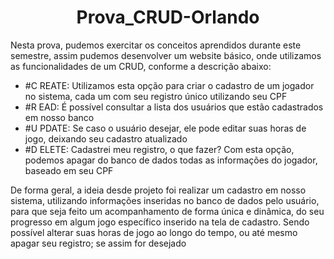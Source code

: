 <h1 align="center"> Prova_CRUD-Orlando </h1>

<p>Nesta prova, pudemos exercitar os conceitos aprendidos durante este semestre,
assim pudemos desenvolver um website básico, onde utilizamos as funcionalidades
de um CRUD, conforme a descrição abaixo: </p>

* #C REATE: Utilizamos esta opção para criar o cadastro de um jogador no sistema, cada um com seu registro único utilizando seu CPF
* #R EAD:   É possível consultar a lista dos usuários que estão cadastrados em nosso banco
* #U PDATE: Se caso o usuário desejar, ele pode editar suas horas de jogo, deixando seu cadastro atualizado
* #D ELETE: Cadastrei meu registro, o que fazer? Com esta opção, podemos apagar do banco de dados todas as informações do jogador, baseado em seu CPF

<p>De forma geral, a ideia desde projeto foi realizar um cadastro em nosso
sistema, utilizando informações inseridas no banco de dados pelo usuário, para que
seja feito um acompanhamento de forma única e dinâmica, do seu progresso em algum
jogo específico inserido na tela de cadastro. Sendo possível alterar suas horas de
jogo ao longo do tempo, ou até mesmo apagar seu registro; se assim for desejado</p>
